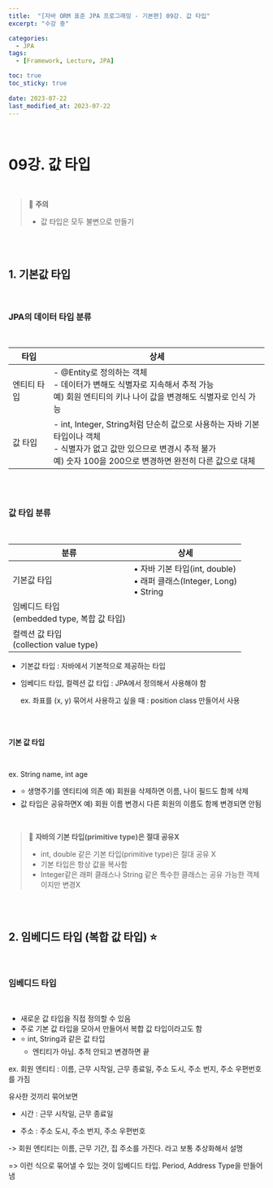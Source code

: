 ```yaml
---
title:  "[자바 ORM 표준 JPA 프로그래밍 - 기본편] 09강. 값 타입"
excerpt: "수강 중"

categories:
  - JPA
tags:
  - [Framework, Lecture, JPA]

toc: true
toc_sticky: true
 
date: 2023-07-22
last_modified_at: 2023-07-22
---
```


<br>

# **09강. 값 타입**

<br>

>🚨 **주의**
>
>- 값 타입은 모두 불변으로 만들기

<br>
<br>

## **1. 기본값 타입**

<br>

### **JPA의 데이터 타입 분류**

<br>

| 타입 | 상세 |
| --- | --- |
| 엔티티 타입 | - @Entity로 정의하는 객체<br>- 데이터가 변해도 식별자로 지속해서 추적 가능 <br>예) 회원 엔티티의 키나 나이 값을 변경해도 식별자로 인식 가능 |
| 값 타입 | - int, Integer, String처럼 단순히 값으로 사용하는 자바 기본 타입이나 객체<br>- 식별자가 없고 값만 있으므로 변경시 추적 불가<br>예) 숫자 100을 200으로 변경하면 완전히 다른 값으로 대체 |

<br>
<br>

### **값 타입 분류**

<br>

| 분류 | 상세 |
| --- | --- |
| 기본값 타입 | • 자바 기본 타입(int, double)<br>• 래퍼 클래스(Integer, Long)<br>• String |
| 임베디드 타입<br>(embedded type, 복합 값 타입) |  |
| 컬렉션 값 타입<br>(collection value type) |  |

- 기본값 타입 : 자바에서 기본적으로 제공하는 타입
- 임베디드 타입, 컬렉션 값 타입 : JPA에서 정의해서 사용해야 함
    
    ex. 좌표를 (x, y) 묶어서 사용하고 싶을 때 : position class 만들어서 사용

<br>
<br>   

**기본 값 타입**

<br>

ex. String name, int age

- ⭐️ 생명주기를 엔티티에 의존
예) 회원을 삭제하면 이름, 나이 필드도 함께 삭제
- 값 타입은 공유하면X
예) 회원 이름 변경시 다른 회원의 이름도 함께 변경되면 안됨

<br>

> 🚨 **자바의 기본 타입(primitive type)은 절대 공유X**
>
>- int, double 같은 기본 타입(primitive type)은 절대 공유 X
>- 기본 타입은 항상 값을 복사함
>- Integer같은 래퍼 클래스나 String 같은 특수한 클래스는 공유 가능한 객체이지만 변경X

<br>
<br>

## **2. 임베디드 타입 (복합 값 타입) ⭐️**

<br>

### **임베디드 타입**

<br>

- 새로운 값 타입을 직접 정의할 수 있음
- 주로 기본 값 타입을 모아서 만들어서 복합 값 타입이라고도 함
- ⭐️ int, String과 같은 값 타입
    - 엔티티가 아님. 추적 안되고 변경하면 끝

ex. 회원 엔티티 : 이름, 근무 시작일, 근무 종료일, 주소 도시, 주소 번지, 주소 우편번호를 가짐

유사한 것끼리 묶어보면

- 시간 : 근무 시작일, 근무 종료일

- 주소 : 주소 도시, 주소 번지, 주소 우편번호

-> 회원 엔티티는 이름, 근무 기간, 집 주소를 가진다. 라고 보통 추상화해서 설명

=> 이런 식으로 묶어낼 수 있는 것이 임베디드 타입. Period, Address Type을 만들어냄

<br>
<br>